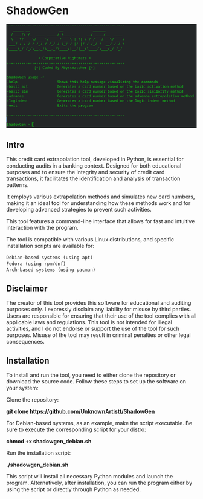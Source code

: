 # ShadowGen

<img src="media/banner.png">

## Intro

This credit card extrapolation tool, developed in Python, is essential for conducting audits in a banking context. Designed for both educational purposes and to ensure the integrity and security of credit card transactions, it facilitates the identification and analysis of transaction patterns.

It employs various extrapolation methods and simulates new card numbers, making it an ideal tool for understanding how these methods work and for developing advanced strategies to prevent such activities.

This tool features a command-line interface that allows for fast and intuitive interaction with the program.

The tool is compatible with various Linux distributions, and specific installation scripts are available for:

    Debian-based systems (using apt)
    Fedora (using rpm/dnf)
    Arch-based systems (using pacman)

## Disclaimer

The creator of this tool provides this software for educational and auditing purposes only. I expressly disclaim any liability for misuse by third parties. Users are responsible for ensuring that their use of the tool complies with all applicable laws and regulations. This tool is not intended for illegal activities, and I do not endorse or support the use of the tool for such purposes. Misuse of the tool may result in criminal penalties or other legal consequences.

## Installation

To install and run the tool, you need to either clone the repository or download the source code. Follow these steps to set up the software on your system:

Clone the repository:

<b>git clone https://github.com/UnknownArtistt/ShadowGen</b>

For Debian-based systems, as an example, make the script executable. Be sure to execute the corresponding script for your distro:

<b>chmod +x shadowgen_debian.sh</b>

Run the installation script:

<b>./shadowgen_debian.sh</b>

This script will install all necessary Python modules and launch the program. Alternatively, after installation, you can run the program either by using the script or directly through Python as needed.
